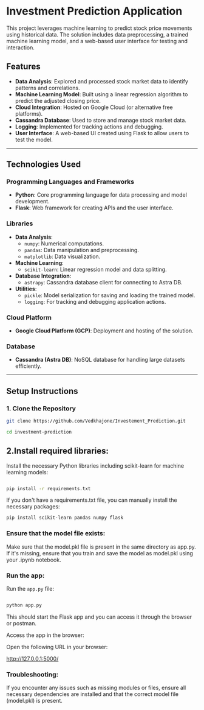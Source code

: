 # **Investment Prediction Application**

This project leverages machine learning to predict stock price movements using historical data. The solution includes data preprocessing, a trained machine learning model, and a web-based user interface for testing and interaction. 

## **Features**
- **Data Analysis**: Explored and processed stock market data to identify patterns and correlations.
- **Machine Learning Model**: Built using a linear regression algorithm to predict the adjusted closing price.
- **Cloud Integration**: Hosted on Google Cloud (or alternative free platforms).
- **Cassandra Database**: Used to store and manage stock market data.
- **Logging**: Implemented for tracking actions and debugging.
- **User Interface**: A web-based UI created using Flask to allow users to test the model.

---

## **Technologies Used**

### **Programming Languages and Frameworks**
- **Python**: Core programming language for data processing and model development.
- **Flask**: Web framework for creating APIs and the user interface.

### **Libraries**
- **Data Analysis**:
  - `numpy`: Numerical computations.
  - `pandas`: Data manipulation and preprocessing.
  - `matplotlib`: Data visualization.
- **Machine Learning**:
  - `scikit-learn`: Linear regression model and data splitting.
- **Database Integration**:
  - `astrapy`: Cassandra database client for connecting to Astra DB.
- **Utilities**:
  - `pickle`: Model serialization for saving and loading the trained model.
  - `logging`: For tracking and debugging application actions.

### **Cloud Platform**
- **Google Cloud Platform (GCP)**: Deployment and hosting of the solution.

### **Database**
- **Cassandra (Astra DB)**: NoSQL database for handling large datasets efficiently.

---

## **Setup Instructions**

### **1. Clone the Repository**
```bash
git clone https://github.com/Vedkhajone/Investement_Prediction.git

cd investment-prediction
```
## **2.Install required libraries:**


Install the necessary Python libraries including scikit-learn for machine learning models:

```bash

pip install -r requirements.txt
```

If you don't have a requirements.txt file, you can manually install the necessary packages:

```bash
pip install scikit-learn pandas numpy flask
```
### **Ensure that the model file exists:**

Make sure that the model.pkl file is present in the same directory as app.py. If it's missing, ensure that you train and save the model as model.pkl using your .ipynb notebook.

### **Run the app:**

Run the ```app.py``` file:

```bash

python app.py
```
This should start the Flask app and you can access it through the browser or postman.

Access the app in the browser:

Open the following URL in your browser:

<herf>http://127.0.0.1:5000/

### **Troubleshooting:**

If you encounter any issues such as missing modules or files, ensure all necessary dependencies are installed and that the correct model file (model.pkl) is present.